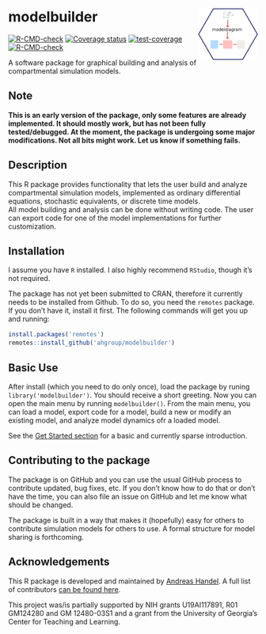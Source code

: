 
<!-- README.md is generated from README.Rmd. Please edit that file -->

# modelbuilder <img src="man/figures/logo.png" align="right" alt="" width="120" />

<!-- badges: start -->

[![R-CMD-check](https://github.com/ahgroup/modelbuilder/workflows/R-CMD-check/badge.svg)](https://github.com/ahgroup/modelbuilder/actions)
[![Coverage
status](https://codecov.io/gh/ahgroup/modelbuilder/branch/master/graph/badge.svg)](https://codecov.io/github/ahgroup/modelbuilder?branch=master)
[![test-coverage](https://github.com/ahgroup/modelbuilder/workflows/test-coverage/badge.svg)](https://github.com/ahgroup/modelbuilder/actions)
[![R-CMD-check](https://github.com/ahgroup/modelbuilder/workflows/R-CMD-check/badge.svg)](https://github.com/ahgroup/modelbuilder/actions)
<!-- badges: end -->

A software package for graphical building and analysis of compartmental
simulation models.

## Note

**This is an early version of the package, only some features are
already implemented. It should mostly work, but has not been fully
tested/debugged. At the moment, the package is undergoing some major
modifications. Not all bits might work. Let us know if something
fails.**

## Description

This R package provides functionality that lets the user build and
analyze compartmental simulation models, implemented as ordinary
differential equations, stochastic equivalents, or discrete time
models.  
All model building and analysis can be done without writing code. The
user can export code for one of the model implementations for further
customization.

## Installation

I assume you have `R` installed. I also highly recommend `RStudio`,
though it’s not required.

The package has not yet been submitted to CRAN, therefore it currently
needs to be installed from Github. To do so, you need the `remotes`
package. If you don’t have it, install it first. The following commands
will get you up and running:

``` r
install.packages('remotes')
remotes::install_github('ahgroup/modelbuilder')
```

## Basic Use

After install (which you need to do only once), load the package by
runing `library('modelbuilder')`. You should receive a short greeting.
Now you can open the main menu by running `modelbuilder()`. From the
main menu, you can load a model, export code for a model, build a new or
modify an existing model, and analyze model dynamics ofr a loaded model.

See the [Get Started
section](https://ahgroup.github.io/modelbuilder/articles/modelbuilder.html)
for a basic and currently sparse introduction.

## Contributing to the package

The package is on GitHub and you can use the usual GitHub process to
contribute updated, bug fixes, etc. If you don’t know how to do that or
don’t have the time, you can also file an issue on GitHub and let me
know what should be changed.

The package is built in a way that makes it (hopefully) easy for others
to contribute simulation models for others to use. A formal structure
for model sharing is forthcoming.

## Acknowledgements

This R package is developed and maintained by [Andreas
Handel](https://www.andreashandel.com/). A full list of contributors
[can be found
here](https://ahgroup.github.io/modelbuilder/authors.html).

This project was/is partially supported by NIH grants U19AI117891, R01
GM124280 and GM 12480-03S1 and a grant from the University of Georgia’s
Center for Teaching and Learning.
